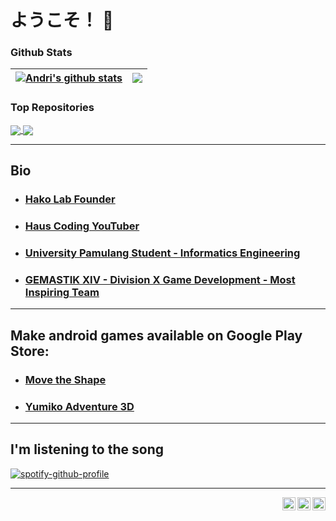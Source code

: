 # ようこそ！ 👋

### Github Stats

| <a href="https://github.com/hako-975/github-readme-stats"><img align="center" src="https://github-readme-stats.vercel.app/api?username=hako-975&show_icons=true&include_all_commits=true&theme=dark&hide_border=true" alt="Andri's github stats" /></a> | <a href="https://github.com/hako-975/github-readme-stats"><img align="center" src="https://github-readme-stats.vercel.app/api/top-langs/?username=hako-975&layout=compact&theme=dark&hide_border=true" /></a> |
| ------------- | ------------- |
### Top Repositories

<a href="https://github.com/hako-975/unpam-file">
  <img align="center" src="https://github-readme-stats.vercel.app/api/pin/?username=hako-975&repo=unpam-file&theme=dark" />
</a>
<a href="https://github.com/hako-975/hako-975.github.io">
  <img align="center" src="https://github-readme-stats.vercel.app/api/pin/?username=hako-975&repo=hako-975.github.io&theme=dark" />
</a>

<hr>

## Bio
- ### [Hako Lab Founder](https://hako-lab-dev.blogspot.com)
- ### [Haus Coding YouTuber](https://youtube.com/hauscoding)
- ### [University Pamulang Student - Informatics Engineering](https://informatika.unpam.ac.id)
- ### [GEMASTIK XIV - Division X Game Development - Most Inspiring Team](https://informatika.unpam.ac.id/berita/detail/universitas-pamulang-meraih-most-inspiring-team-pada-gemastik-xiv)

<hr>

## Make android games available on Google Play Store:
- ### [Move the Shape](https://play.google.com/store/apps/details?id=com.HakoLab.MovetheShape)
- ### [Yumiko Adventure 3D](https://play.google.com/store/apps/details?id=com.HakoLab.YumikoAdventure3D)

<hr>

## I'm listening to the song

[![spotify-github-profile](https://spotify-github-profile.vercel.app/api/view?uid=31l2hgwbxiaifmognzvu5ecxfvdu&cover_image=true&theme=default)](https://github.com/kittinan/spotify-github-profile)

<hr>

<a href="https://twitter.com/hauscoding">
  <img align="right" alt="Haus Coding | Twitter" width="21px" src="https://abs.twimg.com/responsive-web/client-web/icon-ios.b1fc7278.png" />
</a>

<a href="https://www.instagram.com/andri_firman_975">
  <img align="right" alt="Haus Coding | Instagram" width="21px" src="https://www.instagram.com/static/images/ico/apple-touch-icon-180x180-precomposed.png/c06fdb2357bd.png" />
</a>

<a href="https://youtube.com/hauscoding">
  <img align="right" alt="Haus Coding | Twitter" width="21px" src="https://www.youtube.com/s/desktop/e06db45c/img/favicon_144x144.png" />
</a>

<!--
**hako-975/hako-975** is a ✨ _special_ ✨ repository because its `README.md` (this file) appears on your GitHub profile.

Here are some ideas to get you started:

- 🔭 I’m currently working on ...
- 🌱 I’m currently learning ...
- 👯 I’m looking to collaborate on ...
- 🤔 I’m looking for help with ...
- 💬 Ask me about ...
- 📫 How to reach me: ...
- 😄 Pronouns: ...
- ⚡ Fun fact: ...
-->
